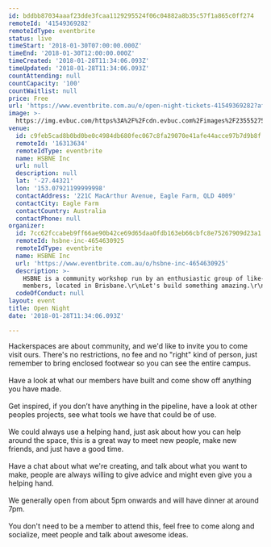 ```yaml
---
id: bddbb87034aaaf23dde3fcaa1129295524f06c04882a8b35c57f1a865c0ff274
remoteId: '41549369282'
remoteIdType: eventbrite
status: live
timeStart: '2018-01-30T07:00:00.000Z'
timeEnd: '2018-01-30T12:00:00.000Z'
timeCreated: '2018-01-28T11:34:06.093Z'
timeUpdated: '2018-01-28T11:34:06.093Z'
countAttending: null
countCapacity: '100'
countWaitlist: null
price: Free
url: 'https://www.eventbrite.com.au/e/open-night-tickets-41549369282?aff=ebapi'
image: >-
  https://img.evbuc.com/https%3A%2F%2Fcdn.evbuc.com%2Fimages%2F23555275%2F64082425769%2F1%2Foriginal.jpg?s=21620fda83aa952d6f6a51bb7dff3afa
venue:
  id: c9feb5cad8b0bd0be0c4984db680fec067c8fa29070e41afe44acce97b7d9b8f
  remoteId: '16313634'
  remoteIdType: eventbrite
  name: HSBNE Inc
  url: null
  description: null
  lat: '-27.44321'
  lon: '153.07921199999998'
  contactAddress: '221C MacArthur Avenue, Eagle Farm, QLD 4009'
  contactCity: Eagle Farm
  contactCountry: Australia
  contactPhone: null
organizer:
  id: 7cc62fccabeb9ff66ae90b42ce69d65daa0fdb163eb66cbfc8e75267909d23a1
  remoteId: hsbne-inc-4654630925
  remoteIdType: eventbrite
  name: HSBNE Inc
  url: 'https://www.eventbrite.com.au/o/hsbne-inc-4654630925'
  description: >-
    HSBNE is a community workshop run by an enthusiastic group of like-minded
    members, located in Brisbane.\r\nLet's build something amazing.\r\n\u00a0
  codeOfConduct: null
layout: event
title: Open Night
date: '2018-01-28T11:34:06.093Z'

---
```

<P><SPAN>Hackerspaces are about community, and we'd like to invite you to come visit ours. There's no restrictions, no fee and no "right" kind of person, just remember to bring enclosed footwear so you can see the entire campus.</SPAN><BR><BR><SPAN>Have a look at what our members have built and come show off anything you have made. </SPAN><BR><BR><SPAN>Get inspired, if you don’t have anything in the pipeline, have a look at other peoples projects, see what tools we have that could be of use. </SPAN><BR><BR><SPAN>We could always use a helping hand, just ask about how you can help around the space, this is a great way to meet new people, make new friends, and just have a good time.</SPAN><BR><BR><SPAN>Have a chat about what we're creating, and talk about what you want to make, people are always willing to give advice and might even give you a helping hand.</SPAN><BR><BR><SPAN>We generally open from about 5pm onwards and will have dinner at around 7pm.</SPAN><BR><BR><SPAN>You don't need to be a member to attend this, feel free to come along and socialize, meet people and talk about awesome ideas.</SPAN></P>
